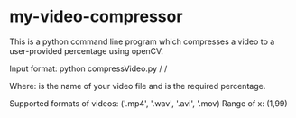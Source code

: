 # my-video-compressor
This is a python command line program which compresses a video to a user-provided percentage using openCV.

Input format: python compressVideo.py /<VideoFile/> /<X/>

Where: 
  <VideoFile> is the name of your video file and <x> is the required percentage.
  
Supported formats of videos: ('.mp4', '.wav', '.avi', '.mov)
Range of x: (1,99)
